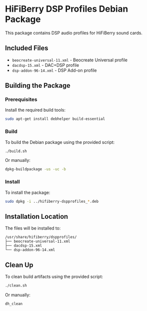 # HiFiBerry DSP Profiles Debian Package

This package contains DSP audio profiles for HiFiBerry sound cards.

## Included Files

- `beocreate-universal-11.xml` - Beocreate Universal profile
- `dacdsp-15.xml` - DAC+DSP profile
- `dsp-addon-96-14.xml` - DSP Add-on profile

## Building the Package

### Prerequisites

Install the required build tools:
```bash
sudo apt-get install debhelper build-essential
```

### Build

To build the Debian package using the provided script:
```bash
./build.sh
```

Or manually:
```bash
dpkg-buildpackage -us -uc -b
```

### Install

To install the package:
```bash
sudo dpkg -i ../hifiberry-dspprofiles_*.deb
```

## Installation Location

The files will be installed to:
```
/usr/share/hifiberry/dspprofiles/
├── beocreate-universal-11.xml
├── dacdsp-15.xml
└── dsp-addon-96-14.xml
```

## Clean Up

To clean build artifacts using the provided script:
```bash
./clean.sh
```

Or manually:
```bash
dh_clean
```
